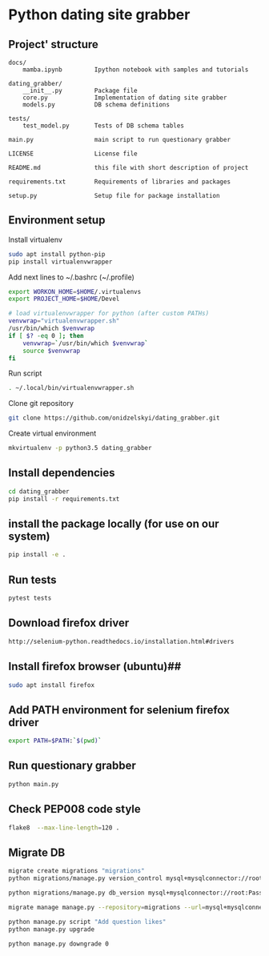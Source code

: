 Python dating site grabber
==========================

## Project' structure ##
```
docs/
    mamba.ipynb         Ipython notebook with samples and tutorials

dating_grabber/
    __init__.py         Package file
    core.py             Implementation of dating site grabber
    models.py           DB schema definitions

tests/
    test_model.py       Tests of DB schema tables

main.py                 main script to run questionary grabber

LICENSE                 License file

README.md               this file with short description of project

requirements.txt        Requirements of libraries and packages

setup.py                Setup file for package installation
```

## Environment setup ##

Install virtualenv

```bash
sudo apt install python-pip
pip install virtualenvwrapper
```

Add next lines to ~/.bashrc (~/.profile)

```bash
export WORKON_HOME=$HOME/.virtualenvs
export PROJECT_HOME=$HOME/Devel

# load virtualenvwrapper for python (after custom PATHs)
venvwrap="virtualenvwrapper.sh"
/usr/bin/which $venvwrap
if [ $? -eq 0 ]; then
    venvwrap=`/usr/bin/which $venvwrap`
    source $venvwrap
fi
```

Run script

```bash
. ~/.local/bin/virtualenvwrapper.sh
```

Clone git repository

```bash
git clone https://github.com/onidzelskyi/dating_grabber.git
```

Create virtual environment

```bash
mkvirtualenv -p python3.5 dating_grabber
```

## Install dependencies ##

```bash
cd dating_grabber
pip install -r requirements.txt
```

## install the package locally (for use on our system) ##

```bash
pip install -e .
```

## Run tests ##

```bash
pytest tests
```

## Download firefox driver ##

```bash
http://selenium-python.readthedocs.io/installation.html#drivers
```

## Install firefox browser (ubuntu)##

```bash
sudo apt install firefox
```

## Add PATH environment for selenium firefox driver ##

```bash
export PATH=$PATH:`$(pwd)`
```

## Run questionary grabber ##

```bash
python main.py
```

## Check PEP008 code style ##

```bash
flake8  --max-line-length=120 .
```

## Migrate DB ##

```bash
migrate create migrations "migrations"
python migrations/manage.py version_control mysql+mysqlconnector://root:Pass1234@localhost/mamba?charset=utf8mb4 migrations

python migrations/manage.py db_version mysql+mysqlconnector://root:Pass1234@localhost/mamba?charset=utf8mb4 migrations

migrate manage manage.py --repository=migrations --url=mysql+mysqlconnector://root:Pass1234@localhost/mamba?charset=utf8mb4

python manage.py script "Add question likes"
python manage.py upgrade

python manage.py downgrade 0
```